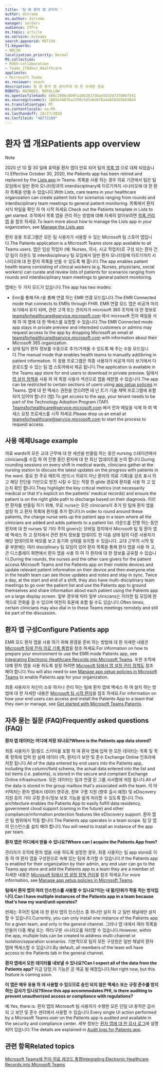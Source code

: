 ```yaml
---
title: '팀 용 환자 앱 관리자 '
author: dstrome
ms.author: dstrome
manager: serdars
audience: ITPro
ms.topic: article
ms.service: msteams
search.appverid: MET150
f1.keywords:
- NOCSH
localization_priority: Normal
MS.collection:
- M365-collaboration
- Teams_ITAdmin_Healthcare
appliesto:
- Microsoft Teams
ms.reviewer: anach
description: 팀 용 환자 앱 관리자에 대 한 자세한 정보
ROBOTS: NOINDEX, NOFOLLOW
ms.openlocfilehash: b86c180bc809fa10b261738ae5b324737006f541
ms.sourcegitcommit: 18b5e3487ba1350c5d2e6d676a4ab582b5b638d4
ms.translationtype: MT
ms.contentlocale: ko-KR
ms.lasthandoff: 10/27/2020
ms.locfileid: "48772189"
---
```

# <a name="patients-app-overview"></a><span data-ttu-id="36d46-103">환자 앱 개요</span><span class="sxs-lookup"><span data-stu-id="36d46-103">Patients app overview</span></span>

> [!NOTE]
> <span data-ttu-id="36d46-104">2020 년 10 월 30 일에 효력을 환자 앱이 만료 되어 팀의 [목록 앱](https://support.microsoft.com/office/get-started-with-lists-in-teams-c971e46b-b36c-491b-9c35-efeddd0297db) 으로 대체 되었습니다.</span><span class="sxs-lookup"><span data-stu-id="36d46-104">Effective October 30, 2020, the Patients app has been retired and replaced by the [Lists app](https://support.microsoft.com/office/get-started-with-lists-in-teams-c971e46b-b36c-491b-9c35-efeddd0297db) in Teams.</span></span> <span data-ttu-id="36d46-105">목록을 사용 하는 경우 의료 기관에서 팀은 팀 모임에서 일반 환자 모니터링과의 interdisciplinary에 이르기까지 시나리오에 대 한 환자 목록을 만들 수 있습니다.</span><span class="sxs-lookup"><span data-stu-id="36d46-105">With Lists, care teams in your healthcare organization can create patient lists for scenarios ranging from rounds and interdisciplinary team meetings to general patient monitoring.</span></span> <span data-ttu-id="36d46-106">목록에서 환자 서식 파일을 확인 하 여 시작 하세요.</span><span class="sxs-lookup"><span data-stu-id="36d46-106">Check out the Patients template in Lists to get started.</span></span> <span data-ttu-id="36d46-107">조직에서 목록 앱을 관리 하는 방법에 대해 자세히 알아보려면 [목록 관리 앱](../../manage-lists-app.md) 을 참조 하세요.</span><span class="sxs-lookup"><span data-stu-id="36d46-107">To learn more about how to manage the Lists app in your organization, see [Manage the Lists app](../../manage-lists-app.md)</span></span>

<span data-ttu-id="36d46-108">환자 응용 프로그램은 모든 팀 사용자가 사용할 수 있는 Microsoft 팀 스토어 앱입니다.</span><span class="sxs-lookup"><span data-stu-id="36d46-108">The Patients application is a Microsoft Teams store app available to all Teams users.</span></span> <span data-ttu-id="36d46-109">앱은 임상 작업자 (예: Nurses, 의사, 사교 작업자)로 구성 되는 환자 건강 팀이 라운드 및 interdisciplinary 팀 모임에서 일반 환자 모니터링에 이르기까지 시나리오에 대 한 환자 목록을 만들 수 있도록 해 줍니다.</span><span class="sxs-lookup"><span data-stu-id="36d46-109">The app enables patient health teams consisting of clinical workers (e.g. Nurses, physicians, social workers) can curate and review lists of patients for scenarios ranging from rounds and interdisciplinary team meetings to general patient monitoring.</span></span>

<span data-ttu-id="36d46-110">앱에는 두 가지 모드가 있습니다.</span><span class="sxs-lookup"><span data-stu-id="36d46-110">The app has two modes:</span></span>

- <span data-ttu-id="36d46-111">Emr를 통해 FA r을 통해 연결 하는 EMR 연결 모드입니다.</span><span class="sxs-lookup"><span data-stu-id="36d46-111">The EMR Connected mode that connects to EMRs through FHIR.</span></span> <span data-ttu-id="36d46-112">EMR 연결 모드 앱은 비공개 미리 보기에서 유지 되며, 관련 고객 또는 관리자가 microsoft 365 조직에 대 한 정보로 [teamsforhealthcare@service.microsoft.com](mailto:teamsforhealthcare@service.microsoft.com) 에서 microsoft 전자 메일을 삭제 하 여 앱에 대 한 액세스를 요청할 수 있습니다.</span><span class="sxs-lookup"><span data-stu-id="36d46-112">The EMR Connected mode app stays in private preview and interested customers or admins may request access to the app by dropping Microsoft an email at [teamsforhealthcare@service.microsoft.com](mailto:teamsforhealthcare@service.microsoft.com) with information about their Microsoft 365 organization.</span></span>
- <span data-ttu-id="36d46-113">상태 팀이 환자 정보를 수동으로 추가/가져올 수 있도록 해 주는 수동 모드입니다.</span><span class="sxs-lookup"><span data-stu-id="36d46-113">The manual mode that enables health teams to manually add/bring in patient information.</span></span> <span data-ttu-id="36d46-114">이 응용 프로그램은 최종 사용자가 비공개 미리 보기에서 다운로드할 수 있는 팀 앱 스토어에서 제공 됩니다.</span><span class="sxs-lookup"><span data-stu-id="36d46-114">The application is available in the Teams app store for end users to download in private preview.</span></span> <span data-ttu-id="36d46-115">팀에서 [앱 설치 정책을](../../teams-app-setup-policies.md) 사용 하 여 특정 사용자 섹션으로 앱을 제한할 수 있습니다.</span><span class="sxs-lookup"><span data-stu-id="36d46-115">The app can be restricted to certain sections of users using [app setup policies](../../teams-app-setup-policies.md) in Teams.</span></span> <span data-ttu-id="36d46-116">앱에 대 한 액세스 권한을 얻으려면 테 넌 트가 기술 채택 프로그램에 포함 되어 있어야 합니다 (탭).</span><span class="sxs-lookup"><span data-stu-id="36d46-116">To get access to the app, your tenant needs to be part of the Technology Adoption Program (TAP).</span></span> <span data-ttu-id="36d46-117">[Teamsforhealthcare@service.microsoft.com](mailto:teamsforhealthcare@service.microsoft.com) 에서 전자 메일을 삭제 하 여 액세스 요청 프로세스를 시작 하세요.</span><span class="sxs-lookup"><span data-stu-id="36d46-117">Please drop us an email at [teamsforhealthcare@service.microsoft.com](mailto:teamsforhealthcare@service.microsoft.com) to start the process to request access.</span></span>

## <a name="usage-example"></a><span data-ttu-id="36d46-118">사용 예제</span><span class="sxs-lookup"><span data-stu-id="36d46-118">Usage example</span></span>

<span data-ttu-id="36d46-119">의료 wards의 모든 교대 근무에 대 한 세션을 반올림 하는 동안 nursing 스테이션에서 clinicians를 수집 하 여 진행 중인 환자에 대 한 최신 업데이트를 논의 합니다.</span><span class="sxs-lookup"><span data-stu-id="36d46-119">During rounding sessions on every shift in medical wards, clinicians gather at the nursing station to discuss the latest updates on the progress with patients in the ward.</span></span>  <span data-ttu-id="36d46-120">중요 한 주요 메트릭 (반드시 의료이 아닌 환자의 의료 기록)을 강조 표시 하 고 해당 진단을 기반으로 방전 시킬 수 있는 적절 한 glide 경로에 환자를 사용 하 고 있는지 확인 합니다.</span><span class="sxs-lookup"><span data-stu-id="36d46-120">They highlight the key critical metrics (not necessarily medical or that it's explicit on the patients’ medical records) and ensure the patient is on the right glide path to discharge based on their diagnosis.</span></span> <span data-ttu-id="36d46-121">이러한 환자를 반올림 하기 위해, 무료 nurse는 모든 clinicians이 추가 된 팀에 환자 앱을 설정 하 고 환자 목록에 환자를 추가 합니다.</span><span class="sxs-lookup"><span data-stu-id="36d46-121">In order to round around these patients, the charge nurse sets up the patient app in a team where all the clinicians are added and adds patients to a patient list.</span></span> <span data-ttu-id="36d46-122">라운드를 진행 하는 동안 환자에 대 한 nurses 및 기타 주의 givers는 모바일 장치에서 Microsoft 팀 및 환자 앱에 액세스 하 고 장치에서 관련 환자 정보를 업데이트 한 다음 상태 팀의 다른 사용자가 해당 업데이트와 메모를 보고 동기화 상태를 유지할 수 있습니다. 교대 근무의 시작 및 끝 부분에는 여러 disciplinary 팀 모임이 있어 환자 목록을 통해 환자 앱을 사용 하 고, 큰 디스플레이 화면에서 환자 앱을 사용 하 여 각 환자에 대 한 정보를 공유할 수 있습니다.</span><span class="sxs-lookup"><span data-stu-id="36d46-122">During the rounds, the nurses and the other care givers for the patient access Microsoft Teams and the Patients app on their mobile devices and update relevant patient information on their device and then everyone else in the health team can see those updates and notes and stay in sync. Twice a day, at the start and end of a shift, they also have multi-disciplinary team meetings to go over the patient list and use the Patients app to ground themselves and share information about each patient using the Patients app on a large display screen.</span></span> <span data-ttu-id="36d46-123">일부 경우에 따라 일부 clinicians는 이러한 팀 모임에 원격으로 전화를 걸 수 있으며 여전히 토론에 포함 될 수도 있습니다.</span><span class="sxs-lookup"><span data-stu-id="36d46-123">Often times, certain clinicians may also dial in to these Teams meetings remotely and still be part of the discussion.</span></span>

## <a name="configure-patients-app"></a><span data-ttu-id="36d46-124">환자 앱 구성</span><span class="sxs-lookup"><span data-stu-id="36d46-124">Configure Patients app</span></span>

<span data-ttu-id="36d46-125">EMR 모드 환자 앱을 사용 하기 위해 환경을 준비 하는 방법에 대 한 자세한 내용은 [Microsoft 팀에 전자 의료 기록 통합](patients-app.md)을 참조 하세요.</span><span class="sxs-lookup"><span data-stu-id="36d46-125">For information on how to prepare your environment to use the EMR mode Patients app, see [Integrating Electronic Healthcare Records into Microsoft Teams](patients-app.md).</span></span> <span data-ttu-id="36d46-126">또한 조직에 대해 환자 앱을 사용 하도록 설정 하려면 [Microsoft 팀에서 앱 설정 관리 정책도](../../teams-app-setup-policies.md) 참조 해야 합니다.</span><span class="sxs-lookup"><span data-stu-id="36d46-126">You will also need to see [Manage app setup policies in Microsoft Teams](../../teams-app-setup-policies.md) to enable Patients app for your organization.</span></span>

<span data-ttu-id="36d46-127">최종 사용자가 자신이 소유 하거나 관리 하는 팀에 환자 앱에 액세스 하 여 설치 하는 방법에 대 한 자세한 내용은 [Microsoft 팀 시작 환자](https://support.office.com/article/get-started-with-microsoft-teams-patients-aa7daebe-706a-4a65-8ce9-b9b79233f393)을 참조 하세요.</span><span class="sxs-lookup"><span data-stu-id="36d46-127">For information on how your end users can access and install the Patients App to a team that they own or manage, see [Get started with Microsoft Teams Patients](https://support.office.com/article/get-started-with-microsoft-teams-patients-aa7daebe-706a-4a65-8ce9-b9b79233f393).</span></span>

<!-- add link out to client doc, doesn't seem to be available yet, Grant is finalizing -->

## <a name="frequently-asked-questions-faq"></a><span data-ttu-id="36d46-128">자주 묻는 질문 (FAQ)</span><span class="sxs-lookup"><span data-stu-id="36d46-128">Frequently asked questions (FAQ)</span></span>

<span data-ttu-id="36d46-129">**환자 앱 데이터는 어디에 저장 되나요?**</span><span class="sxs-lookup"><span data-stu-id="36d46-129">**Where is the Patients app data stored?**</span></span>

<span data-ttu-id="36d46-130">최종 사용자가 열/필드 스키마를 포함 하 여 환자 앱에 입력 한 모든 데이터는 목록 및 목록 항목에 입력 한 실제 데이터 (즉, 환자)가 보안 및 준수 Exchange Online 인프라에 저장 됩니다.</span><span class="sxs-lookup"><span data-stu-id="36d46-130">All of the data entered by end users into the Patients app, including the column/field schema, the actual data entered into the list and list items (i.e. patients), is stored in the secure and compliant Exchange Online infrastructure.</span></span> <span data-ttu-id="36d46-131">모든 데이터는 팀과 연결 된 그룹 사서함에 저장 됩니다.</span><span class="sxs-lookup"><span data-stu-id="36d46-131">All of the data is stored in the group mailbox that's associated with the team.</span></span> <span data-ttu-id="36d46-132">이 아키텍처는 환자 앱에서 데이터 영주권, 정부 구름 지원 (향후 출시 예정) 및 eDiscovery 지원 등의 기타 규정 준수/정보 보호 기능을 쉽게 처리할 수 있도록 합니다.</span><span class="sxs-lookup"><span data-stu-id="36d46-132">This architecture enables the Patients App to easily fulfill data residency, government cloud support (coming in the future) and other compliance/information protection features like eDiscovery support.</span></span> <span data-ttu-id="36d46-133">환자 앱은 팀 범위에서 작동 합니다.</span><span class="sxs-lookup"><span data-stu-id="36d46-133">The Patients app operates in a team scope.</span></span> <span data-ttu-id="36d46-134">팀 당 앱의 인스턴스를 설치 해야 합니다.</span><span class="sxs-lookup"><span data-stu-id="36d46-134">You will need to install an instance of the app per team.</span></span>

<!-- add link to eDiscovery article for the Patients app, Mark Johnson will finalize soon -->

<span data-ttu-id="36d46-135">**환자 앱은 어디에서 받을 수 있나요?**</span><span class="sxs-lookup"><span data-stu-id="36d46-135">**Where can I acquire the Patients App from?**</span></span>

<span data-ttu-id="36d46-136">관리자가 조직에 환자 앱을 사용 하도록 설정한 경우, 최종 사용자는 팀 app store로 이동 하 여 환자 앱을 구성원으로 속해 있는 팀에 추가할 수 있습니다.</span><span class="sxs-lookup"><span data-stu-id="36d46-136">If the Patients app is enabled for their organization by their admin, any end user can go to the Teams app store and add the Patients app to a team they are a member of.</span></span> <span data-ttu-id="36d46-137">자세한 내용은 [Microsoft 팀에서 앱 설정 정책 관리](../../teams-app-setup-policies.md)를 참조 하세요.</span><span class="sxs-lookup"><span data-stu-id="36d46-137">For more information, see [Manage app setup policies in Microsoft Teams](../../teams-app-setup-policies.md).</span></span>

<span data-ttu-id="36d46-138">**팀에서 환자 앱의 여러 인스턴스를 사용할 수 있나요?이는 내 말/단위가 작동 하는 방식입니다.**</span><span class="sxs-lookup"><span data-stu-id="36d46-138">**Can I have multiple instances of the Patients app in a team because that's how my ward/unit operates?**</span></span>

<span data-ttu-id="36d46-139">현재는 주어진 팀에 대 한 환자 앱의 인스턴스 중 하나만 설치 하 고 일반 채널에만 설치할 수 있습니다.</span><span class="sxs-lookup"><span data-stu-id="36d46-139">Currently, you can only install one instance of the Patients app for a given team, and only in the general channel.</span></span> <span data-ttu-id="36d46-140">그러나 앱 내에서 여러 목록을 만들어 다중 채널 또는 격리/구분 시나리오를 처리할 수 있습니다.</span><span class="sxs-lookup"><span data-stu-id="36d46-140">However, within the app, multiple lists can be created to address multi-channel or isolation/separation scenarios.</span></span> <span data-ttu-id="36d46-141">기본적으로 팀의 모든 구성원은 일반 채널의 환자 탭에 액세스할 수 있습니다.</span><span class="sxs-lookup"><span data-stu-id="36d46-141">By default, all members of the team will have access to the Patients tab in the general channel.</span></span> 

<span data-ttu-id="36d46-142">**환자 앱에서 모든 데이터를 내보낼 수 있나요?**</span><span class="sxs-lookup"><span data-stu-id="36d46-142">**Can I export all of the data from the Patients app?**</span></span>
<span data-ttu-id="36d46-143">지금 당장,이 기능은 곧 제공 될 예정입니다.</span><span class="sxs-lookup"><span data-stu-id="36d46-143">Not right now, but this feature is coming soon.</span></span> 

<span data-ttu-id="36d46-144">**이 앱은 매우 유용 하 게 사용할 수 있으므로 승인 되지 않은 액세스 또는 규정 준수를 방지 하는 감사가 있나요?**</span><span class="sxs-lookup"><span data-stu-id="36d46-144">**Since this app accommodates PHI, is there auditing to prevent unauthorized access or compliance with regulations?**</span></span>

<span data-ttu-id="36d46-145">예.</span><span class="sxs-lookup"><span data-stu-id="36d46-145">Yes, there is.</span></span> <span data-ttu-id="36d46-146">환자 앱의 Microsoft 팀 사용자가 수행한 모든 단일 UI 동작은 감사 되 고 보안 및 준수 센터에서 사용할 수 있습니다.</span><span class="sxs-lookup"><span data-stu-id="36d46-146">Every single UI action performed by a Microsoft Teams user on the Patients app is audited and available in the security and compliance center.</span></span> <span data-ttu-id="36d46-147">세부 정보는 [환자 앱에 대 한 감사 로그](patients-audit.md)에 설명 되어 있습니다.</span><span class="sxs-lookup"><span data-stu-id="36d46-147">The details are explained in [Audit logs for Patients app](patients-audit.md).</span></span>

## <a name="related-topics"></a><span data-ttu-id="36d46-148">관련 항목</span><span class="sxs-lookup"><span data-stu-id="36d46-148">Related topics</span></span>

[<span data-ttu-id="36d46-149">Microsoft Teams에 전자 의료 레코드 통합</span><span class="sxs-lookup"><span data-stu-id="36d46-149">Integrating Electronic Healthcare Records into Microsoft Teams</span></span>](patients-app.md)
